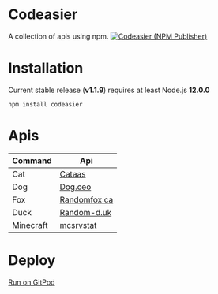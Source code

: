 # Codeasier
A collection of apis using npm.
[![Codeasier (NPM Publisher)](https://github.com/MigPlayer6032/codebler/actions/workflows/npm-publish.yml/badge.svg?branch=main)](https://github.com/MigPlayer6032/codebler/actions/workflows/npm-publish.yml)

# Installation
Current stable release (**v1.1.9**) requires at least Node.js **12.0.0**

```
npm install codeasier
```

# Apis

Command | Api
-----|-----
Cat  | [Cataas](https://cataas.com)
Dog  | [Dog.ceo](https://dog.ceo/)
Fox  | [Randomfox.ca](https://randomfox.ca/)
Duck | [Random-d.uk](https://random-d.uk/)
Minecraft | [mcsrvstat](https://api.mcsrvstat.us/)

# Deploy
[Run on GitPod](https://github.com/MigPlayer6032/codeasier)
